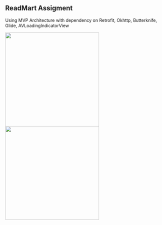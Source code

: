 ## ReadMart Assigment
Using MVP Architecture with dependency on Retrofit, Okhttp, Butterknife, Glide, AVLoadingIndicatorView

<img src="https://raw.githubusercontent.com/hendrosteven/redmart-assignment/master/product-list.png" width="300"> <img src="https://raw.githubusercontent.com/hendrosteven/redmart-assignment/master/product-detail.png" width="300">
